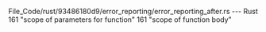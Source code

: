File_Code/rust/93486180d9/error_reporting/error_reporting_after.rs --- Rust
161                         "scope of parameters for function"                                                                                               161                         "scope of function body"

